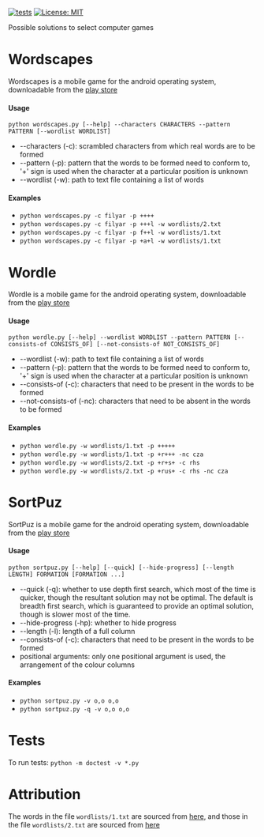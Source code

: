 [![tests](https://github.com/onyonkaclifford/computer-games-probable-solutions/actions/workflows/tests.yml/badge.svg?branch=main)](https://github.com/onyonkaclifford/computer-games-probable-solutions/actions/workflows/tests.yml)
[![License: MIT](https://img.shields.io/badge/license-MIT-green.svg)](https://github.com/onyonkaclifford/wordscapes/blob/main/LICENSE)

Possible solutions to select computer games

# Wordscapes

Wordscapes is a mobile game for the android operating system, downloadable from the
[play store](https://play.google.com/store/apps/details?id=com.peoplefun.wordcross)

#### Usage

`python wordscapes.py [--help] --characters CHARACTERS --pattern PATTERN [--wordlist WORDLIST]`

- --characters (-c): scrambled characters from which real words are to be formed
- --pattern (-p): pattern that the words to be formed need to conform to, '+' sign is used when the character at a
particular position is unknown
- --wordlist (-w): path to text file containing a list of words

#### Examples

- `python wordscapes.py -c filyar -p ++++`
- `python wordscapes.py -c filyar -p +++l -w wordlists/2.txt`
- `python wordscapes.py -c filyar -p f++l -w wordlists/1.txt`
- `python wordscapes.py -c filyar -p +a+l -w wordlists/1.txt`

# Wordle

Wordle is a mobile game for the android operating system, downloadable from the
[play store](https://play.google.com/store/apps/details?id=com.wekele.words)

#### Usage

`python wordle.py [--help] --wordlist WORDLIST --pattern PATTERN [--consists-of CONSISTS_OF] [--not-consists-of NOT_CONSISTS_OF]`

- --wordlist (-w): path to text file containing a list of words
- --pattern (-p): pattern that the words to be formed need to conform to, '+' sign is used when the character at a
  particular position is unknown
- --consists-of (-c): characters that need to be present in the words to be formed
- --not-consists-of (-nc): characters that need to be absent in the words to be formed

#### Examples

- `python wordle.py -w wordlists/1.txt -p +++++`
- `python wordle.py -w wordlists/1.txt -p +r+++ -nc cza`
- `python wordle.py -w wordlists/2.txt -p +r+s+ -c rhs`
- `python wordle.py -w wordlists/2.txt -p +rus+ -c rhs -nc cza`

# SortPuz

SortPuz is a mobile game for the android operating system, downloadable from the
[play store](https://play.google.com/store/apps/details?id=sortpuz.water.sort.puzzle.game)

#### Usage

`python sortpuz.py [--help] [--quick] [--hide-progress] [--length LENGTH] FORMATION [FORMATION ...]`

- --quick (-q): whether to use depth first search, which most of the time is quicker, though the resultant solution may
  not be optimal. The default is breadth first search, which is guaranteed to provide an optimal solution, though is
  slower most of the time.
- --hide-progress (-hp): whether to hide progress
- --length (-l): length of a full column
- --consists-of (-c): characters that need to be present in the words to be formed
- positional arguments: only one positional argument is used, the arrangement of the colour columns

#### Examples

- `python sortpuz.py -v o,o o,o`
- `python sortpuz.py -q -v o,o o,o`

# Tests
To run tests: `python -m doctest -v *.py`

# Attribution
The words in the file `wordlists/1.txt` are sourced from [here](https://github.com/dwyl/english-words/blob/master/words_alpha.txt),
and those in the file `wordlists/2.txt` are sourced from [here](https://www.mit.edu/~ecprice/wordlist.10000)
